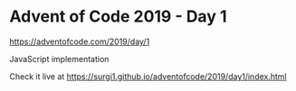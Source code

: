 # Advent of Code 2019 - Day 1

https://adventofcode.com/2019/day/1

JavaScript implementation

Check it live at https://surgi1.github.io/adventofcode/2019/day1/index.html